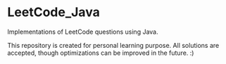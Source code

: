 # LeetCode_Java
Implementations of LeetCode questions using Java.

This repository is created for personal learning purpose.
All solutions are accepted, though optimizations can be improved in the future. :)
